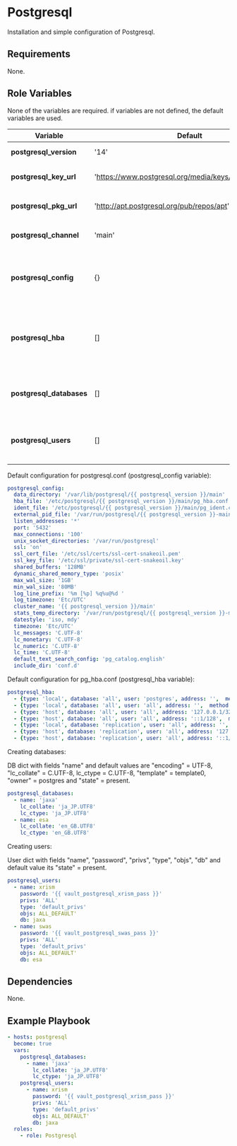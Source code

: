 Postgresql
=========

Installation and simple configuration of Postgresql.

Requirements
------------

None.

Role Variables
--------------

None of the variables are required. if variables are not defined, the default variables are used.

| Variable                 | Default                                              | Description                                                          |
| -------------------------| -----------------------------------------------------| ---------------------------------------------------------------------|
| **postgresql_version**   | '14'                                                 | Version of Postgresql.                                               |
| **postgresql_key_url**   | 'https://www.postgresql.org/media/keys/ACCC4CF8.asc' | URL of Postgresql key.                                               |
| **postgresql_pkg_url**   | 'http://apt.postgresql.org/pub/repos/apt'            | URL of Postgresql apt repo.                                          |
| **postgresql_channel**   | 'main'                                               | Channel of Postgresql installation.                                  |
| **postgresql_config**    | {}                                                   | Dict of Postgresql configuration (check default below).              |
| **postgresql_hba**       | []                                                   | List of dicts of Postgresql HBA configuration (check default below). |
| **postgresql_databases** | []                                                   | List of dicts of dbs (check usage below).                            |
| **postgresql_users**     | []                                                   | List of dicts of users (check usage below).                          |


Default configuration for postgresql.conf (postgresql_config variable):

```yaml
postgresql_config:
  data_directory: '/var/lib/postgresql/{{ postgresql_version }}/main'	
  hba_file: '/etc/postgresql/{{ postgresql_version }}/main/pg_hba.conf'
  ident_file: '/etc/postgresql/{{ postgresql_version }}/main/pg_ident.conf'
  external_pid_file: '/var/run/postgresql/{{ postgresql_version }}-main.pid'
  listen_addresses: '*'
  port: '5432'
  max_connections: '100'
  unix_socket_directories: '/var/run/postgresql'
  ssl: 'on'
  ssl_cert_file: '/etc/ssl/certs/ssl-cert-snakeoil.pem'
  ssl_key_file: '/etc/ssl/private/ssl-cert-snakeoil.key'
  shared_buffers: '128MB'
  dynamic_shared_memory_type: 'posix'
  max_wal_size: '1GB'
  min_wal_size: '80MB'
  log_line_prefix: '%m [%p] %q%u@%d '
  log_timezone: 'Etc/UTC'
  cluster_name: '{{ postgresql_version }}/main'	
  stats_temp_directory: '/var/run/postgresql/{{ postgresql_version }}-main.pg_stat_tmp'
  datestyle: 'iso, mdy'
  timezone: 'Etc/UTC'
  lc_messages: 'C.UTF-8'
  lc_monetary: 'C.UTF-8'
  lc_numeric: 'C.UTF-8'
  lc_time: 'C.UTF-8'
  default_text_search_config: 'pg_catalog.english'
  include_dir: 'conf.d'
```

Default configuration for pg_hba.conf (postgresql_hba variable):

```yaml
postgresql_hba:
  - {type: 'local', database: 'all', user: 'postgres', address: '',  method: 'peer'}
  - {type: 'local', database: 'all', user: 'all', address: '',  method: 'peer'}
  - {type: 'host', database: 'all', user: 'all', address: '127.0.0.1/32',  method: 'scram-sha-256'}
  - {type: 'host', database: 'all', user: 'all', address: '::1/128',  method: 'scram-sha-256'}
  - {type: 'local', database: 'replication', user: 'all', address: '',  method: 'peer'}
  - {type: 'host', database: 'replication', user: 'all', address: '127.0.0.1/32',  method: 'scram-sha-256'}
  - {type: 'host', database: 'replication', user: 'all', address: '::1/128',  method: 'scram-sha-256'}
```

Creating databases:

DB dict with fields "name" and default values are "encoding" = UTF-8, "lc_collate" = C.UTF-8, lc_ctype = C.UTF-8, "template" = template0, "owner" = postgres and "state" = present.

```yaml
postgresql_databases:
  - name: 'jaxa'
    lc_collate: 'ja_JP.UTF8'
    lc_ctype: 'ja_JP.UTF8'
  - name: esa
    lc_collate: 'en_GB.UTF8'
    lc_ctype: 'en_GB.UTF8'
```

Creating users:

User dict with fields "name", "password", "privs", "type", "objs", "db" and default value its "state" = present.

```yaml
postgresql_users:
  - name: xrism
    password: '{{ vault_postgresql_xrism_pass }}'
    privs: 'ALL'
    type: 'default_privs'
    objs: ALL_DEFAULT'
    db: jaxa
  - name: swas
    password: '{{ vault_postgresql_swas_pass }}'
    privs: 'ALL'
    type: 'default_privs'
    objs: ALL_DEFAULT'
    db: esa
```

Dependencies
--------------

None.

Example Playbook
----------------

```yaml
- hosts: postgresql
  become: true
  vars:
    postgresql_databases:
      - name: 'jaxa'
        lc_collate: 'ja_JP.UTF8'
        lc_ctype: 'ja_JP.UTF8'
    postgresql_users:
      - name: xrism
        password: '{{ vault_postgresql_xrism_pass }}'
        privs: 'ALL'
        type: 'default_privs'
        objs: ALL_DEFAULT'
        db: jaxa
  roles:
    - role: Postgresql
```
